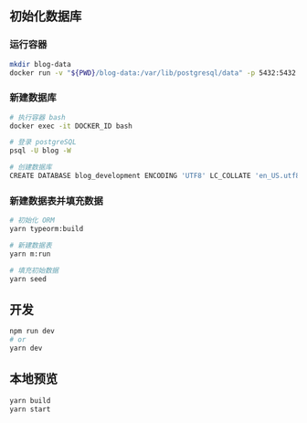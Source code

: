 ## 初始化数据库

### 运行容器

```bash
mkdir blog-data
docker run -v "${PWD}/blog-data:/var/lib/postgresql/data" -p 5432:5432 -e POSTGRES_USER=blog -e POSTGRES_HOST_AUTH_METHOD=trust -d postgres:12.2
```
### 新建数据库

```bash
# 执行容器 bash
docker exec -it DOCKER_ID bash

# 登录 postgreSQL
psql -U blog -W

# 创建数据库
CREATE DATABASE blog_development ENCODING 'UTF8' LC_COLLATE 'en_US.utf8' LC_CTYPE 'en_US.utf8';
```

### 新建数据表并填充数据

```bash
# 初始化 ORM
yarn typeorm:build

# 新建数据表
yarn m:run

# 填充初始数据
yarn seed
```

## 开发

```bash
npm run dev
# or
yarn dev
```

## 本地预览

```bash
yarn build
yarn start
```
